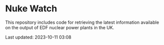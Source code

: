 # Nuke Watch

This repository includes code for retrieving the latest information available on the output of EDF nuclear power plants in the UK.

Last updated: 2023-10-11 03:08